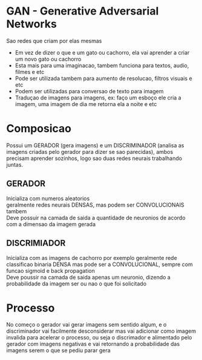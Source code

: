 # GAN - Generative Adversarial Networks

Sao redes que criam por elas mesmas  
- Em vez de dizer o que e um gato ou cachorro, ela vai aprender a criar um novo gato ou cachorro  
- Esta mais para uma imaginacao, tambem funciona para textos, audio, filmes e etc
- Pode ser utilizada tambem para aumento de resolucao, filtros visuais e etc  
- Podem ser utilizadas para conversao de texto para imagem  
- Traduçao de imagens para imagens, ex: faço um esboço ele cria a imagem, uma imagem de dia me retorna ela a noite e etc  

# Composicao
Possui um GERADOR (gera imagens) e um DISCRIMINADOR (analisa as imagens criadas pelo gerador para dizer se sao parecidas),
ambos precisam aprender sozinhos, logo sao duas redes neurais trabalhando juntas.  

## GERADOR
Inicializa com numeros aleatorios  
geralmente redes neurais DENSAS, mas podem ser CONVOLUCIONAIS tambem  
Deve possuir na camada de saida a quantidade de neuronios de acordo com a dimensao da imagem gerada  

## DISCRIMIADOR
Inicializa com as imagens de cachorro por exemplo 
geralmente rede classificao binaria DENSA mas pode ser a CONVOLUCIONAL, sempre com funcao sigmoid e back propagation  
Deve poussir na camada de saida apenas um neuronio, dizendo a probabilidade da imagem ser ou nao o que foi solicitado
  
# Processo

No começo o gerador vai gerar imagens sem sentido algum, e o discriminador vai facilmente desconsiderar mas vai adicionar como imagem invalida
para acelerar o processo, ou seja o discrimador e alimentado pelo gerador com imagens negativas e vai retornando a probabilidade das imagens serem
o que se pediu parar gera
